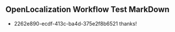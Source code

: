 ## OpenLocalization Workflow Test MarkDown
* 2262e890-ecdf-413c-ba4d-375e2f8b6521 thanks!

<!--HONumber=Aug16_HO4-->


